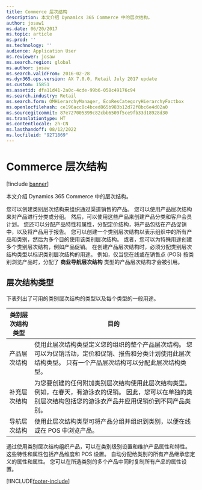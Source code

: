 ```yaml
---
title: Commerce 层次结构
description: 本文介绍 Dynamics 365 Commerce 中的层次结构。
author: josaw1
ms.date: 06/20/2017
ms.topic: article
ms.prod: ''
ms.technology: ''
audience: Application User
ms.reviewer: josaw
ms.search.region: global
ms.author: josaw
ms.search.validFrom: 2016-02-28
ms.dyn365.ops.version: AX 7.0.0, Retail July 2017 update
ms.custom: 15851
ms.assetid: dfa11d41-2a0c-4cde-99b6-058c49176c94
ms.search.industry: Retail
ms.search.form: OMHierarchyManager, EcoResCategoryHierarchyFactbox
ms.openlocfilehash: ce196acc8c4bced865b983b12d72f8bc6e4d02a0
ms.sourcegitcommit: 87e727005399c82cbb6509f5ce9fb33d18928d30
ms.translationtype: HT
ms.contentlocale: zh-CN
ms.lasthandoff: 08/12/2022
ms.locfileid: "9271869"
---
```

# <a name="commerce-hierarchies"></a>Commerce 层次结构

[!include [banner](includes/banner.md)]

本文介绍 Dynamics 365 Commerce 中的层次结构。

您可以创建类别层次结构来组织通过渠道销售的产品。 您可以使用产品层次结构来对产品进行分类或分组。 然后，可以使用这些产品来创建产品分类和客户会员计划。 您还可以分配产品特性和属性，分配定价结构，将产品包括在产品促销中，以及将产品用于报告。 您可以创建一个类别层次结构以表示组织中的所有产品和类别，然后为多个目的使用该类别层次结构。 或者，您可以为特殊用途创建多个类别层次结构，例如产品促销。 在创建产品层次结构时，必须分配类别层次结构类型以标识类别层次结构的用途。 例如，仅当您在线或在销售点 (POS) 按类别浏览产品时，分配了 **商业导航层次结构** 类型的产品层次结构才会被引用。

## <a name="hierarchy-types"></a>层次结构类型

下表列出了可用的类别层次结构的类型以及每个类型的一般用途。

| 类别层次结构类型       | 目的 |
|-------------------------------|---------|
| 产品层次结构      | 使用此层次结构类型定义您的组织的整个产品层次结构。 您可以为促销活动，定价和促销、报告和分类计划使用此层次结构类型。 只有一个产品层次结构可以分配此层次结构类型。 |
| 补充层次结构 | 为您要创建的任何附加类别层次结构使用此层次结构类型。 例如，在春天，有游泳衣的促销。 因此，您可以在单独的类别层次结构包括您的游泳衣产品并应用促销价到不同产品类别。 |
| 导航层次结构   | 使用此层次结构类型可将产品分组并组织到类别，以便在线或在 POS 中浏览产品。 |

通过使用类别层次结构组织产品，可以在类别级别设置和维护产品属性和特性。 这些特性和属性包括产品维度和 POS 设置。 自动分配给类别的所有产品继承您定义的属性和属性。 您可以在所选类别的多个产品中同时复制所有产品的属性设置。


[!INCLUDE[footer-include](../includes/footer-banner.md)]
